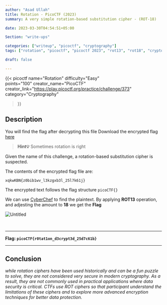 ```yaml
---
author: "Asad Ullah"
title: Rotation - PicoCTF (2023)
summary: A very simple rotation-based substitution cipher - (ROT-18)

date: 2023-03-30T04:54:51+05:00

Section: "write-ups"

categories: ["writeup", "picoctf", "cryptography"]
tags: ["rotation", "picoctf", "picoctf 2023", "rot13", "rot18", "cryptography"]

draft: false

---
```



{{< 
picoctf 
name="Rotation" 
difficulty="Easy"  
points="100"
creator_name="PicoCTF" creator_link="https://play.picoctf.org/practice/challenge/373" 
category="Cryptography"
>}}


## Description

You will find the flag after decrypting this file Download the encrypted flag [here](https://artifacts.picoctf.net/c/388/encrypted.txt)

> **Hint💡**
> Sometimes rotation is right

Given the name of this challenge, a rotation-based substitution cipher is suspected.

The contents of the encrypted flag file are:

```bash
xqkwKBN{z0bib1wv_l3kzgxb3l_25l7k61j}
```

The encrypted text follows the flag structure `picoCTF{}` 

We can use [CyberChef](https://gchq.github.io/CyberChef/) to find the plaintext. By applying **ROT13** operation, and adjesting the amount to **18** we get the **Flag**

![Untitled](/write-ups/picoctf/rot18-rotation.png)

&nbsp;

---

**Flag: `picoCTF{r0tat1on_d3crypt3d_25d7c61b}`**

---

## Conclusion

*while rotation ciphers have been used historically and can be a fun puzzle to solve, they are not considered very secure in modern cryptography. As a result, they are not commonly used in practical applications where data security is critical. CTFs use ROT ciphers so that participant understand the limitations of these ciphers and to explore more advanced encryption techniques for better data protection.*